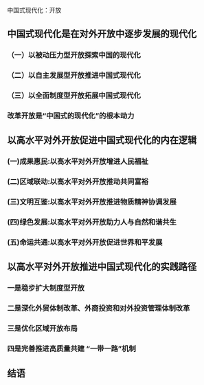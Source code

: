 中国式现代化：开放

## 中国式现代化是在对外开放中逐步发展的现代化
### （一）以被动压力型开放探索中国的现代化
### （二）以自主发展型开放推进中国式现代化
### （三）以全面制度型开放拓展中国式现代化
### 改革开放是“中国式的现代化”的根本动力

## 以高水平对外开放促进中国式现代化的内在逻辑
###  (一)成果惠民:以高水平对外开放增进人民福祉
### (二)区域联动:以高水平对外开放推动共同富裕
### (三)文明互鉴:以高水平对外开放推进物质精神协调发展
### (四)绿色发展:以高水平对外开放助力人与自然和谐共生
### (五)命运共通:以高水平对外开放促进世界和平发展

## 以高水平对外开放推进中国式现代化的实践路径
### 一是稳步扩大制度型开放
### 二是深化外贸体制改革、外商投资和对外投资管理体制改革
### 三是优化区域开放布局
### 四是完善推进高质量共建 “一带一路”机制

## 结语
